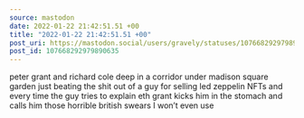 ```yaml
---
source: mastodon
date: 2022-01-22 21:42:51.51 +00
title: "2022-01-22 21:42:51.51 +00"
post_uri: https://mastodon.social/users/gravely/statuses/107668292979890635
post_id: 107668292979890635
---
```

peter grant and richard cole deep in a corridor under madison square garden just beating the shit out of a guy for selling led zeppelin NFTs and every time the guy tries to explain eth grant kicks him in the stomach and calls him those horrible british swears I won’t even use


